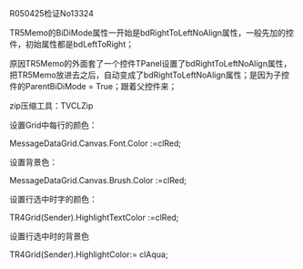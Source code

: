 R050425检证No13324

TR5Memo的BiDiMode属性一开始是bdRightToLeftNoAlign属性，一般先加的控件，初始属性都是bdLeftToRight；

原因TR5Memo的外面套了一个控件TPanel设置了bdRightToLeftNoAlign属性，把TR5Memo放进去之后，自动变成了bdRightToLeftNoAlign属性；是因为子控件的ParentBiDiMode = True；跟着父控件来；



zip压缩工具：TVCLZip

设置Grid中每行的颜色：

MessageDataGrid.Canvas.Font.Color :=clRed;

设置背景色：

MessageDataGrid.Canvas.Brush.Color :=clRed;

设置行选中时字的颜色：

TR4Grid(Sender).HighlightTextColor :=clRed;

设置行选中时的背景色

TR4Grid(Sender).HighlightColor:= clAqua;